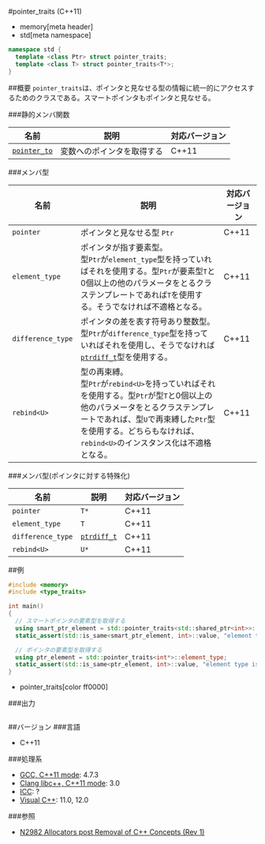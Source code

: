 #pointer_traits (C++11)
* memory[meta header]
* std[meta namespace]

```cpp
namespace std {
  template <class Ptr> struct pointer_traits;
  template <class T> struct pointer_traits<T*>;
}
```

##概要
`pointer_traits`は、ポインタと見なせる型の情報に統一的にアクセスするためのクラスである。スマートポインタもポインタと見なせる。


###静的メンバ関数

| 名前                                           | 説明                       | 対応バージョン |
|------------------------------------------------|----------------------------|-------|
| [`pointer_to`](./pointer_traits/pointer_to.md) | 変数へのポインタを取得する | C++11 |


###メンバ型

| 名前 | 説明 | 対応バージョン |
|----------------|----------------------------------------------|-------|
| `pointer`      | ポインタと見なせる型 `Ptr` | C++11 |
| `element_type` | ポインタが指す要素型。<br/> 型`Ptr`が`element_type`型を持っていればそれを使用する。型`Ptr`が要素型`T`と0個以上の他のパラメータをとるクラステンプレートであれば`T`を使用する。そうでなければ不適格となる。 | C++11 |
| `difference_type` | ポインタの差を表す符号あり整数型。<br/> 型`Ptr`が`difference_type`型を持っていればそれを使用し、そうでなければ[`ptrdiff_t`](/reference/cstddef/ptrdiff_t.md)型を使用する。 | C++11 |
| `rebind<U>`    | 型の再束縛。<br/> 型`Ptr`が`rebind<U>`を持っていればそれを使用する。型`Ptr`が型`T`と0個以上の他のパラメータをとるクラステンプレートであれば、型`U`で再束縛した`Ptr`型を使用する。どちらもなければ、`rebind<U>`のインスタンス化は不適格となる。 | C++11 |


###メンバ型(ポインタに対する特殊化)

| 名前              | 説明 | 対応バージョン |
|-------------------|------|----------------|
| `pointer`         | `T*` | C++11          |
| `element_type`    | `T`  | C++11          |
| `difference_type` | [`ptrdiff_t`](/reference/cstddef/ptrdiff_t.md) | C++11 |
| `rebind<U>`       | `U*` | C++11          |


##例
```cpp
#include <memory>
#include <type_traits>

int main()
{
  // スマートポインタの要素型を取得する
  using smart_ptr_element = std::pointer_traits<std::shared_ptr<int>>::element_type;
  static_assert(std::is_same<smart_ptr_element, int>::value, "element type is int");

  // ポインタの要素型を取得する
  using ptr_element = std::pointer_traits<int*>::element_type;
  static_assert(std::is_same<ptr_element, int>::value, "element type is int");
}
```
- pointer_traits[color ff0000]

###出力
```
```

##バージョン
###言語
- C++11

###処理系
- [GCC, C++11 mode](/implementation.md#gcc): 4.7.3
- [Clang libc++, C++11 mode](/implementation.md#clang): 3.0
- [ICC](/implementation.md#icc): ?
- [Visual C++](/implementation.md#visual_cpp): 11.0, 12.0

###参照
- [N2982 Allocators post Removal of C++ Concepts (Rev 1)](http://www.open-std.org/jtc1/sc22/wg21/docs/papers/2009/n2982.pdf)

